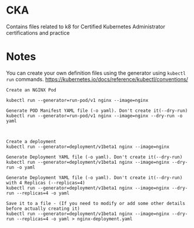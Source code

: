# CKA
Contains files related to k8 for Certified Kubernetes Administrator certifications and practice

# Notes

You can create your own definition files using the generator using `kubectl run` commands.
https://kubernetes.io/docs/reference/kubectl/conventions/

```
Create an NGINX Pod

kubectl run --generator=run-pod/v1 nginx --image=nginx

Generate POD Manifest YAML file (-o yaml). Don't create it(--dry-run)
kubectl run --generator=run-pod/v1 nginx --image=nginx --dry-run -o yaml



Create a deployment
kubectl run --generator=deployment/v1beta1 nginx --image=nginx

Generate Deployment YAML file (-o yaml). Don't create it(--dry-run)
kubectl run --generator=deployment/v1beta1 nginx --image=nginx --dry-run -o yaml

Generate Deployment YAML file (-o yaml). Don't create it(--dry-run) with 4 Replicas (--replicas=4)
kubectl run --generator=deployment/v1beta1 nginx --image=nginx --dry-run --replicas=4 -o yaml

Save it to a file - (If you need to modify or add some other details before actually creating it)
kubectl run --generator=deployment/v1beta1 nginx --image=nginx --dry-run --replicas=4 -o yaml > nginx-deployment.yaml

```

